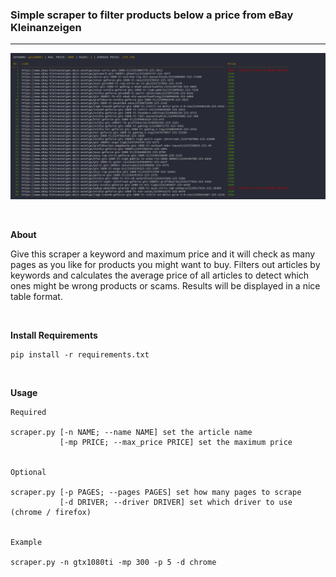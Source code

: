<h3>Simple scraper to filter products below a price from eBay Kleinanzeigen</h3>

<hr>

![Preview Screenshot](./preview.png "Preview")

<br>

**About**

Give this scraper a keyword and maximum price and it will check as many pages as you like for products
you might want to buy. Filters out articles by keywords and calculates the average price of all articles
to detect which ones might be wrong products or scams. Results will be displayed in a nice table format.

<br>

**Install Requirements**<br>
```
pip install -r requirements.txt
```

<br>

**Usage**<br>
```
Required

scraper.py [-n NAME; --name NAME] set the article name
           [-mp PRICE; --max_price PRICE] set the maximum price


Optional

scraper.py [-p PAGES; --pages PAGES] set how many pages to scrape
           [-d DRIVER; --driver DRIVER] set which driver to use (chrome / firefox) 


Example

scraper.py -n gtx1080ti -mp 300 -p 5 -d chrome
```
